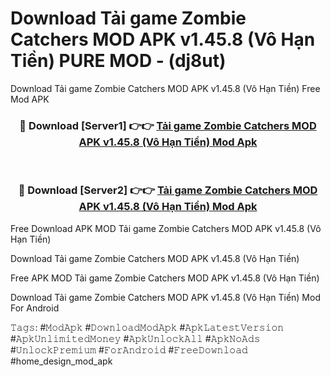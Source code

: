 # Download Tải game Zombie Catchers MOD APK v1.45.8 (Vô Hạn Tiền) PURE MOD - (dj8ut)
Download Tải game Zombie Catchers MOD APK v1.45.8 (Vô Hạn Tiền) Free Mod APK

<div align="center">
<h3>🔴 Download [Server1] 👉👉 <a href="https://apk-comot.site?title=Tải_game_Zombie_Catchers_MOD_APK_v1.45.8_(Vô_Hạn_Tiền)">Tải game Zombie Catchers MOD APK v1.45.8 (Vô Hạn Tiền) Mod Apk</a></h3><br>

<h3>🔴 Download [Server2] 👉👉 <a href="https://apk-comot.site?title=Tải_game_Zombie_Catchers_MOD_APK_v1.45.8_(Vô_Hạn_Tiền)">Tải game Zombie Catchers MOD APK v1.45.8 (Vô Hạn Tiền) Mod Apk</a></h3>
</div>


Free Download APK MOD Tải game Zombie Catchers MOD APK v1.45.8 (Vô Hạn Tiền)

Download Tải game Zombie Catchers MOD APK v1.45.8 (Vô Hạn Tiền) 

Free APK MOD Tải game Zombie Catchers MOD APK v1.45.8 (Vô Hạn Tiền) 

Download Tải game Zombie Catchers MOD APK v1.45.8 (Vô Hạn Tiền) Mod For Android

𝚃𝚊𝚐𝚜: #𝙼𝚘𝚍𝙰𝚙𝚔 #𝙳𝚘𝚠𝚗𝚕𝚘𝚊𝚍𝙼𝚘𝚍𝙰𝚙𝚔 #𝙰𝚙𝚔𝙻𝚊𝚝𝚎𝚜𝚝𝚅𝚎𝚛𝚜𝚒𝚘𝚗 #𝙰𝚙𝚔𝚄𝚗𝚕𝚒𝚖𝚒𝚝𝚎𝚍𝙼𝚘𝚗𝚎𝚢 #𝙰𝚙𝚔𝚄𝚗𝚕𝚘𝚌𝚔𝙰𝚕𝚕 #𝙰𝚙𝚔𝙽𝚘𝙰𝚍𝚜 #𝚄𝚗𝚕𝚘𝚌𝚔𝙿𝚛𝚎𝚖𝚒𝚞𝚖 #𝙵𝚘𝚛𝙰𝚗𝚍𝚛𝚘𝚒𝚍 #𝙵𝚛𝚎𝚎𝙳𝚘𝚠𝚗𝚕𝚘𝚊𝚍 #home_design_mod_apk